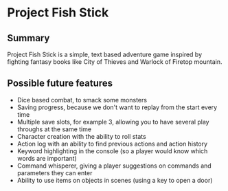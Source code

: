# Project Fish Stick

## Summary

Project Fish Stick is a simple, text based adventure game inspired by fighting fantasy books like City of Thieves and Warlock of Firetop mountain.

## Possible future features

- Dice based combat, to smack some monsters
- Saving progress, because we don't want to replay from the start every time
- Multiple save slots, for example 3, allowing you to have several play throughs at the same time
- Character creation with the ability to roll stats
- Action log with an ability to find previous actions and action history
- Keyword highlighting in the console (so a player would know which words are important)
- Command whisperer, giving a player suggestions on commands and parameters they can enter
- Ability to use items on objects in scenes (using a key to open a door)
